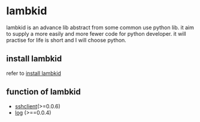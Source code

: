 # lambkid

lambkid is an advance lib abstract from some common use python lib. it aim to supply a more easily and more fewer code for python developer.
it will practise for life is short and I will choose python.

## install lambkid
refer to [install lambkid](https://github.com/redrose2100/lambkid/blob/master/docs/install.md)

## function of lambkid
* [sshclient](https://github.com/redrose2100/lambkid/blob/master/docs/sshclient.md)(>=0.0.6)
* [log](https://github.com/redrose2100/lambkid/blob/master/docs/log.md) (>==0.0.4)
